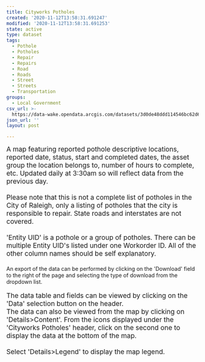 ```yaml
---
title: Cityworks Potholes
created: '2020-11-12T13:58:31.691247'
modified: '2020-11-12T13:58:31.691253'
state: active
type: dataset
tags:
  - Pothole
  - Potholes
  - Repair
  - Repairs
  - Road
  - Roads
  - Street
  - Streets
  - Transportation
groups:
  - Local Government
csv_url: >-
  https://data-wake.opendata.arcgis.com/datasets/3d0de48ddd114546bc62d6c6fbdaf2f9_0.csv?outSR=%7B%22latestWkid%22%3A3857%2C%22wkid%22%3A102100%7D
json_url: ''
layout: post

---
```

<div style='text-align:Left;'><div><p style='margin:0 0 0 0;'><span style='font-size:13pt'>A map featuring reported pothole descriptive locations, reported date, status, start  and completed dates, the asset group the location belongs to, number of hours  to complete, etc. Updated daily at 3:30am so will reflect data from the previous day.</span></p><p style='margin:0 0 0 0;'><span style='font-size:13pt'><br /></span></p><p style='margin:0 0 0 0;'><span></span></p><p style='margin:0 0 0 0;'><span style='font-size:13pt'>Please note that this is not a complete list of potholes in the City of Raleigh, only a listing of potholes that the city is responsible to repair. State roads and interstates are not covered.</span></p><p style='margin:0 0 0 0;'><span style='font-size:13pt'><br /></span></p><p style='margin:0 0 0 0;'><span></span></p><p style='margin:0 0 0 0;'><span></span></p><p style='margin:0 0 0 0;'><span style='font-size:13pt'>'Entity UID' is a pothole or a group of potholes. There can be multiple Entity UID's listed under one Workorder ID. All of the other column names should be self explanatory. </span></p><p style='margin:0 0 0 0;'><span style='font-size:13pt'><br /></span></p><p style='margin:0 0 0 0;'><span></span></p><p style='margin:0 0 0 0;'><span></span></p><p style='margin:0 0 0 0;'><span>An export of the data can be performed by clicking on the 'Download' field to the right of the page and selecting the type of download from the dropdown list.</span></p><p style='margin:0 0 0 0;'><span><br /></span></p><p style='margin:0 0 0 0;'></p><p style='margin:0 0 0 0;'></p><p style='margin:0 0 0 0;'><span style='font-size:13pt'>The data table and  fields can be viewed by clicking on the 'Data' selection button on the  header.</span></p><p style='margin:0 0 0 0;'><span style='font-size:13pt'> </span></p><p style='margin:0 0 0 0;'><span></span></p><p style='margin:0 0 0 0;'><span style='font-size:13pt'>The data can also be  viewed from the map by clicking on 'Details&gt;Content'. From the icons  displayed under the 'Cityworks Potholes' header, click on the second one to  display the data at the bottom of the map.</span></p><p style='margin:0 0 0 0;'><span style='font-size:13pt'><br /></span></p><p style='margin:0 0 0 0;'><span></span></p><p style='margin:0 0 0 0;'><span></span></p><p style='margin:0 0 0 0;'><span style='font-size:13pt'>Select 'Details&gt;Legend'  to display the map legend.</span><span></span></p></div></div>
